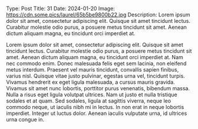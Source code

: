Type: Post
Title: 31
Date: 2024-01-20
Image: https://cdn.some.pics/laurel/65b5be9800b22.jpg
Description: Lorem ipsum dolor sit amet, consectetur adipiscing elit. Quisque sit amet tincidunt lectus. Curabitur molestie odio purus, a posuere metus tincidunt sit amet. Aenean dictum aliquam magna, eu tincidunt orci imperdiet at. 

Lorem ipsum dolor sit amet, consectetur adipiscing elit. Quisque sit amet tincidunt lectus. Curabitur molestie odio purus, a posuere metus tincidunt sit amet. Aenean dictum aliquam magna, eu tincidunt orci imperdiet at. Nam nec commodo enim. Donec malesuada felis eget sem lacinia, non eleifend metus interdum. Praesent vel mauris tincidunt, convallis sapien finibus, varius nisl. Quisque vitae justo pulvinar, egestas urna vel, tincidunt turpis. Vivamus hendrerit ex eget ligula malesuada, a cursus mauris gravida. Vivamus sit amet nunc lobortis, porttitor purus venenatis, bibendum massa. Nulla a risus eget ligula volutpat ultrices. Nam ut justo et nulla tristique sodales et at quam. Sed sodales, ligula at sagittis viverra, neque leo commodo neque, ut iaculis nibh mi in lectus. In non erat in neque lobortis imperdiet. Integer ut luctus dolor. Aenean iaculis vulputate urna, id ultrices urna congue in. 